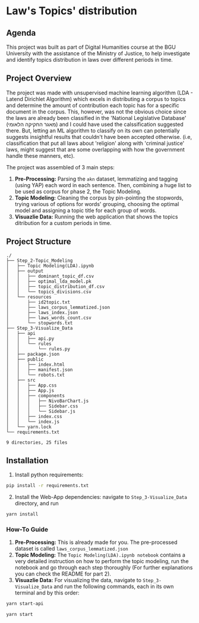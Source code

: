 # Law's Topics' distribution
## Agenda
This project was built as part of Digital Humanities course at the BGU University with the assistance of the Ministry of Justice, to help investigate and identify topics distribution in laws over different periods in time.

## Project Overview
The project was made with unsupervised machine learning algorithm (LDA - Latend Dirichlet Algorithm) which excels in distributing a corpus to topics and determine the amount of contribution each topic has for a specific document in the corpus. 
This, however, was not the obvious choice since the laws are already been classified in the 'National Legislative Database' (מאגר החקיקה הלאומי) and I could have used the calssification suggested there. 
But, letting an ML algorithm to classify on its own can potentially suggests insightful results that couldn't have been accepted otherwise.
(i.e, classification that put all laws about 'religion' along with 'criminal justice' laws, might suggest that are some overlapping with how the government handle these manners, etc).

The project was assembled of 3 main steps:
1. **Pre-Processing:** Parsing the ```akn``` dataset, lemmatizing and tagging (using YAP) each word in each sentence. Then, combining a huge list to be used as corpus for phase 2, the Topic Modeling.
2. **Topic Modeling:** Cleaning the corpus by pin-pointing the stopwords, trying various of options for words' grouping, choosing the optimal model and assigning a topic title for each group of words.
3. **Visuazlie Data:** Running the web application that shows the topics ditribution for a custom periods in time.

## Project Structure
```
./
├── Step_2-Topic_Modeling
│   ├── Topic Modeling(LDA).ipynb
│   ├── output
│   │   ├── dominant_topic_df.csv
│   │   ├── optimal_lda_model.pk
│   │   ├── topic_distribution_df.csv
│   │   └── topics_divisions.csv
│   └── resources
│       ├── id2topic.txt
│       ├── laws_corpus_lemmatized.json
│       ├── laws_index.json
│       ├── laws_words_count.csv
│       └── stopwords.txt
├── Step_3-Visualize_Data
│   ├── api
│   │   ├── api.py
│   │   └── rules
│   │       └── rules.py
│   ├── package.json
│   ├── public
│   │   ├── index.html
│   │   ├── manifest.json
│   │   └── robots.txt
│   ├── src
│   │   ├── App.css
│   │   ├── App.js
│   │   ├── components
│   │   │   ├── NivoBarChart.js
│   │   │   ├── Sidebar.css
│   │   │   └── Sidebar.js
│   │   ├── index.css
│   │   └── index.js
│   └── yarn.lock
└── requirements.txt

9 directories, 25 files
```

## Installation
1. Install python requirements: 
```sh
pip install -r requirements.txt
```
2. Install the Web-App dependencies: navigate to ```Step_3-Visualize_Data``` directory, and run 
```sh
yarn install
```

### How-To Guide
1. **Pre-Processing:** This is already made for you. The pre-processed dataset is called ```laws_corpus_lemmatized.json```
2. **Topic Modeling:** The ```Topic Modeling(LDA).ipynb notebook``` contains a very detailed instruction on how to perform the topic modeling, run the notebook and go through each step thoroughly (For further explanations you can check the README for part 2).
3. **Visuazlie Data:** For visualizing the data, navigate to ```Step_3-Visualize_Data``` and run the following commands, each in its own terminal and by this order:
```sh
yarn start-api
```
```sh
yarn start
```
